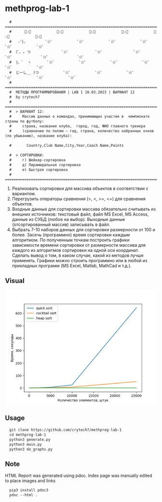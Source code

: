 # methprog-lab-1
```
  #  =====================================================================================================
  # 	 ﾞ☆ﾞ            ﾞ☆ﾞ            ﾞ☆ﾞ            ﾞ☆ﾞ            ﾞ☆ﾞ            ﾞ☆ﾞ
  #   ／|、         ﾞ☆ﾞ            ﾞ☆ﾞ            ﾞ☆ﾞ            ﾞ☆ﾞ            ﾞ☆ﾞ            ﾞ☆ﾞ
  # （ﾟ､ ｡ つ               ﾞ☆ﾞ             ﾞ☆ﾞ               ﾞ☆ﾞ            ﾞ☆ﾞ              ﾞ☆ﾞ              ﾞ☆ﾞ
  #  |、ﾞ  ヽ        ﾞ☆ﾞ            ﾞ☆ﾞ            ﾞ☆ﾞ            ﾞ☆ﾞ            ﾞ☆ﾞ            ﾞ☆ﾞ
  #  じーし__ )つ            ﾞ☆ﾞ            ﾞ☆ﾞ            ﾞ☆ﾞ            ﾞ☆ﾞ            ﾞ☆ﾞ            ﾞ☆ﾞ
  #  =====================================================================================================
  #  МЕТОДЫ ПРОГРАММИРОВАНИЯ | LAB 1 10.03.2023 | ВАРИАНТ 12
  #  by crytech7
  #  =====================================================================================================
  #  > ВАРИАНТ 12:
  # 	Массив данных о командах, принимающих участие в  чемпионате страны по футболу:
  # 	страна, название клуба,  город, год, ФИО главного тренера
  # 	(сравнение по полям – год, страна, количество набранных очков (по убыванию), название клуба):

  #       Country,Club Name,City,Year,Coach Name,Points

  #  > СОРТИРОВКИ:
  # 	г) Шейкер-сортировка
  # 	д) Пирамидальная сортировка
  # 	е) Быстрая сортировка
  #  ====================================================================================================
```
1) Реализовать сортировки для массива объектов в  соответствии с вариантом. 
2) Перегрузить операторы сравнения (>, <, >=, <=) для сравнения  объектов. 
3) Входные данные для сортировки массива обязательно считывать из  внешних источников: текстовый файл, файл MS Excel, MS Access,  данные из СУБД (любое на выбор). Выходные данные (отсортированный массив) записывать в файл.
4) Выбрать 7-10 наборов данных для сортировки размерности от 100 и  более. Засечь (программно) время сортировки  каждым алгоритмом. По полученным точкам построить графики  зависимости времени сортировки от размерности массива для каждого  из алгоритмов сортировки на одной оси координат. Сделать вывод о  том, в каком случае, какой из методов лучше применять. Графики  можно строить программно или в любой из прикладных программ  (MS Excel, Matlab, MathCad и т.д.).

## Visual

![Alt text](https://github.com/crytech7/methprog-lab-1/blob/main/Sorting%20Algorithms.png "Optional title")

## Usage
```
  git clone https://github.com/crytech7/methprog-lab-1
  cd methprog-lab-1
  python3 generate.py
  python3 main.py
  python3 do_graphs.py
```
## Note
HTML Report was generated using pdoc. Index page was manually edited to place images and links
```
  pip3 install pdoc3
  pdoc --html .
```
